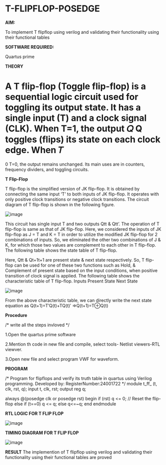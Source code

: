 # T-FLIPFLOP-POSEDGE

**AIM:**

To implement  T flipflop using verilog and validating their functionality using their functional tables

**SOFTWARE REQUIRED:**

Quartus prime

**THEORY**

A T flip-flop (Toggle flip-flop) is a sequential logic circuit used for toggling its output state. It has a single input (T) and a clock signal (CLK). When 
T=1, the output 
𝑄
Q toggles (flips) its state on each clock edge. When 
𝑇
=
0
T=0, the output remains unchanged. Its main uses are in counters, frequency dividers, and toggling circuits.

**T Flip-Flop**

T flip-flop is the simplified version of JK flip-flop. It is obtained by connecting the same input ‘T’ to both inputs of JK flip-flop. It operates with only positive clock transitions or negative clock transitions. The circuit diagram of T flip-flop is shown in the following figure.

![image](https://github.com/naavaneetha/T-FLIPFLOP-POSEDGE/assets/154305477/458a68fe-2d08-4a9d-ac4f-7ae0480ce0bd)

 
This circuit has single input T and two outputs Qtt & Qtt’. The operation of T flip-flop is same as that of JK flip-flop. Here, we considered the inputs of JK flip-flop as J = T and K = T in order to utilize the modified JK flip-flop for 2 combinations of inputs. So, we eliminated the other two combinations of J & K, for which those two values are complement to each other in T flip-flop. The following table shows the state table of T flip-flop.

Here, Qtt & Qt+1t+1 are present state & next state respectively. So, T flip-flop can be used for one of these two functions such as Hold, & Complement of present state based on the input conditions, when positive transition of clock signal is applied. The following table shows the characteristic table of T flip-flop. Inputs Present State Next State

![image](https://github.com/naavaneetha/T-FLIPFLOP-POSEDGE/assets/154305477/cdd7fb32-539f-4b66-bb8d-f305a153c886)

 
From the above characteristic table, we can directly write the next state equation as Q(t+1)=T′Q(t)+TQ(t)′ ⇒Q(t+1)=T⊕Q(t)

**Procedure**

/* write all the steps invloved */

 1.Open the quartus prime software
 
 2.Mention th code in new file and compile, select tools- Netlist viewers-RTL viewver.
 
 3.Open new file and select program VWF for waveform.

**PROGRAM**

/* Program for flipflops and verify its truth table in quartus using Verilog programming. Developed by: RegisterNumber:24001722
*/
module t_ff_ (t, clk, rst, q);
  input t, clk, rst;
  output reg q;

  always @(posedge clk or posedge rst) 
begin
    if (rst)
      q <= 0; // Reset the flip-flop
    else if (t==0)
      q <= q; 
     else
        q<=~q;
  end
endmodule


**RTL LOGIC FOR T FLIP FLOP**

![image](https://github.com/user-attachments/assets/ee9de381-10ed-482a-8915-684cc41c8e3f)

**TIMING DIAGRAM FOR T FLIP FLOP**

![image](https://github.com/user-attachments/assets/74901612-5aa5-4956-8820-ee5a0f96db4f)

**RESULT**
The implemention of  T flipflop using verilog and validating their functionality using their functional tables are proved
